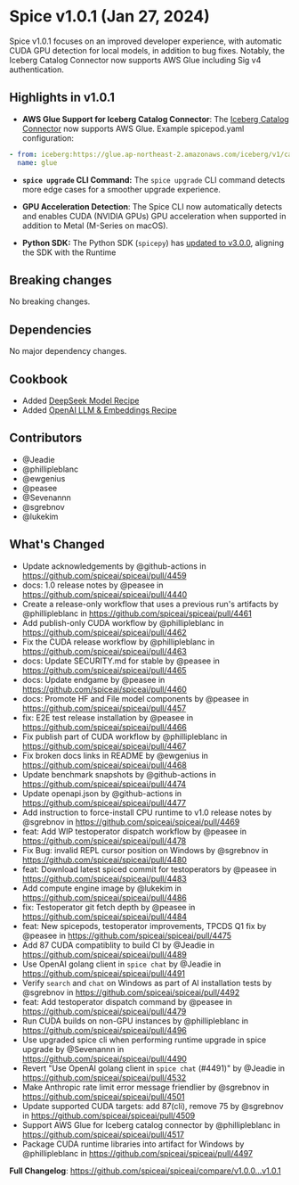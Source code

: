 # Spice v1.0.1 (Jan 27, 2024)

Spice v1.0.1 focuses on an improved developer experience, with automatic CUDA GPU detection for local models, in addition to bug fixes. Notably, the Iceberg Catalog Connector now supports AWS Glue including Sig v4 authentication.

## Highlights in v1.0.1

- **AWS Glue Support for Iceberg Catalog Connector**: The [Iceberg Catalog Connector](https://spiceai.org/docs/components/catalogs/iceberg) now supports AWS Glue. Example spicepod.yaml configuration:

```yaml
- from: iceberg:https://glue.ap-northeast-2.amazonaws.com/iceberg/v1/catalogs/123456789012/namespaces
  name: glue
```

- **`spice upgrade` CLI Command:** The `spice upgrade` CLI command detects more edge cases for a smoother upgrade experience.

- **GPU Acceleration Detection**: The Spice CLI now automatically detects and enables CUDA (NVIDIA GPUs) GPU acceleration when supported in addition to Metal (M-Series on macOS).

- **Python SDK:** The Python SDK (`spicepy`) has [updated to v3.0.0](https://github.com/spiceai/spicepy/releases/tag/v3.0.0), aligning the SDK with the Runtime

## Breaking changes

No breaking changes.

## Dependencies

No major dependency changes.

## Cookbook

- Added [DeepSeek Model Recipe](https://github.com/spiceai/cookbook/tree/trunk/deepseek)
- Added [OpenAI LLM & Embeddings Recipe](https://github.com/spiceai/cookbook/blob/trunk/models/openai/README.md)

## Contributors

- @Jeadie
- @phillipleblanc
- @ewgenius
- @peasee
- @Sevenannn
- @sgrebnov
- @lukekim

## What's Changed

- Update acknowledgements by @github-actions in https://github.com/spiceai/spiceai/pull/4459
- docs: 1.0 release notes by @peasee in https://github.com/spiceai/spiceai/pull/4440
- Create a release-only workflow that uses a previous run's artifacts by @phillipleblanc in https://github.com/spiceai/spiceai/pull/4461
- Add publish-only CUDA workflow by @phillipleblanc in https://github.com/spiceai/spiceai/pull/4462
- Fix the CUDA release workflow by @phillipleblanc in https://github.com/spiceai/spiceai/pull/4463
- docs: Update SECURITY.md for stable by @peasee in https://github.com/spiceai/spiceai/pull/4465
- docs: Update endgame by @peasee in https://github.com/spiceai/spiceai/pull/4460
- docs: Promote HF and File model components by @peasee in https://github.com/spiceai/spiceai/pull/4457
- fix: E2E test release installation by @peasee in https://github.com/spiceai/spiceai/pull/4466
- Fix publish part of CUDA workflow by @phillipleblanc in https://github.com/spiceai/spiceai/pull/4467
- Fix broken docs links in README by @ewgenius in https://github.com/spiceai/spiceai/pull/4468
- Update benchmark snapshots by @github-actions in https://github.com/spiceai/spiceai/pull/4474
- Update openapi.json by @github-actions in https://github.com/spiceai/spiceai/pull/4477
- Add instruction to force-install CPU runtime to v1.0 release notes by @sgrebnov in https://github.com/spiceai/spiceai/pull/4469
- feat: Add WIP testoperator dispatch workflow by @peasee in https://github.com/spiceai/spiceai/pull/4478
- Fix Bug: invalid REPL cursor position on Windows by @sgrebnov in https://github.com/spiceai/spiceai/pull/4480
- feat: Download latest spiced commit for testoperators by @peasee in https://github.com/spiceai/spiceai/pull/4483
- Add compute engine image by @lukekim in https://github.com/spiceai/spiceai/pull/4486
- fix: Testoperator git fetch depth by @peasee in https://github.com/spiceai/spiceai/pull/4484
- feat: New spicepods, testoperator improvements, TPCDS Q1 fix by @peasee in https://github.com/spiceai/spiceai/pull/4475
- Add 87 CUDA compatiblity to build CI by @Jeadie in https://github.com/spiceai/spiceai/pull/4489
- Use OpenAI golang client in `spice chat` by @Jeadie in https://github.com/spiceai/spiceai/pull/4491
- Verify `search` and `chat` on Windows as part of AI installation tests by @sgrebnov in https://github.com/spiceai/spiceai/pull/4492
- feat: Add testoperator dispatch command by @peasee in https://github.com/spiceai/spiceai/pull/4479
- Run CUDA builds on non-GPU instances by @phillipleblanc in https://github.com/spiceai/spiceai/pull/4496
- Use upgraded spice cli when performing runtime upgrade in spice upgrade by @Sevenannn in https://github.com/spiceai/spiceai/pull/4490
- Revert "Use OpenAI golang client in `spice chat` (#4491)" by @Jeadie in https://github.com/spiceai/spiceai/pull/4532
- Make Anthropic rate limit error message friendlier by @sgrebnov in https://github.com/spiceai/spiceai/pull/4501
- Update supported CUDA targets: add 87(cli), remove 75 by @sgrebnov in https://github.com/spiceai/spiceai/pull/4509
- Support AWS Glue for Iceberg catalog connector by @phillipleblanc in https://github.com/spiceai/spiceai/pull/4517
- Package CUDA runtime libraries into artifact for Windows by @phillipleblanc in https://github.com/spiceai/spiceai/pull/4497

**Full Changelog**: https://github.com/spiceai/spiceai/compare/v1.0.0...v1.0.1
